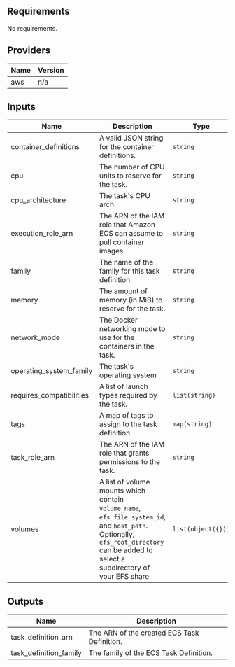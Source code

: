 ## Requirements

No requirements.

## Providers

| Name | Version |
|------|---------|
| aws | n/a |

## Inputs

| Name | Description | Type | Default | Required |
|------|-------------|------|---------|:--------:|
| container\_definitions | A valid JSON string for the container definitions. | `string` | n/a | yes |
| cpu | The number of CPU units to reserve for the task. | `string` | n/a | yes |
| cpu\_architecture | The task's CPU arch | `string` | n/a | yes |
| execution\_role\_arn | The ARN of the IAM role that Amazon ECS can assume to pull container images. | `string` | n/a | yes |
| family | The name of the family for this task definition. | `string` | n/a | yes |
| memory | The amount of memory (in MiB) to reserve for the task. | `string` | n/a | yes |
| network\_mode | The Docker networking mode to use for the containers in the task. | `string` | `"awsvpc"` | no |
| operating\_system\_family | The task's operating system | `string` | n/a | yes |
| requires\_compatibilities | A list of launch types required by the task. | `list(string)` | n/a | yes |
| tags | A map of tags to assign to the task definition. | `map(string)` | `{}` | no |
| task\_role\_arn | The ARN of the IAM role that grants permissions to the task. | `string` | n/a | yes |
| volumes | A list of volume mounts which contain `volume_name`, `efs_file_system_id`, and `host_path`. Optionally, `efs_root_directory` can be added to select a subdirectory of your EFS share | `list(object({}))` | `[]` | no |

## Outputs

| Name | Description |
|------|-------------|
| task\_definition\_arn | The ARN of the created ECS Task Definition. |
| task\_definition\_family | The family of the ECS Task Definition. |

